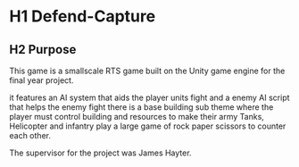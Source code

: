 # H1 Defend-Capture

## H2 Purpose
This game is a smallscale RTS game built on the Unity game engine for the final year project.

it features an AI system that aids the player units fight and a enemy AI script that helps the enemy fight
there is a base building sub theme where the player must control building and resources to make their army
Tanks, Helicopter and infantry play a large game of rock paper scissors to counter each other.



The supervisor for the project was James Hayter.

